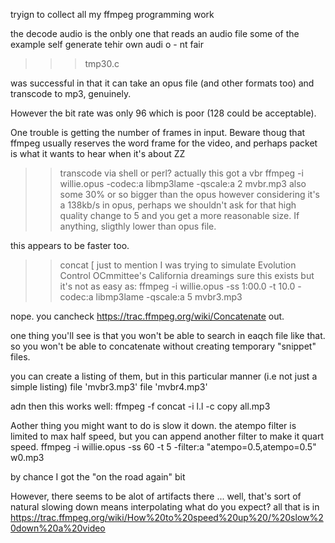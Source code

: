 tryign to collect all my ffmpeg programming work

the decode audio is the onbly one that reads an audio file some of the example self generate tehir own audi o - nt fair

>>> tmp30.c 

was successful in that it can take an opus file (and other formats too)
and transcode to mp3, genuinely.

However the bit rate was only 96 which is poor (128 could be acceptable).

One trouble is getting the number of frames in input. Beware thoug that ffmpeg usually reserves 
    the word frame for the video, and perhaps packet is what it wants to hear when it's about ZZ

>> transcode via shell or perl?
actually this got a vbr
ffmpeg -i willie.opus -codec:a libmp3lame -qscale:a 2 mvbr.mp3
also some 30% or so bigger than the opus
however considering it's a 138kb/s in opus, perhaps we shouldn't ask for that high quality
change to 5 and you get a more reasonable size. If anything, sligthly lower than opus file.

this appears to be faster too.

>> concat
[ just to mention I was trying to simulate Evolution Control OCmmittee's  California dreamings
sure this exists but it's not as easy as:
ffmpeg -i willie.opus -ss 1:00.0 -t 10.0 -codec:a libmp3lame -qscale:a 5 mvbr3.mp3

nope. you cancheck 
https://trac.ffmpeg.org/wiki/Concatenate
out.

one thing you'll see is that you won't be able to search in eaqch file like that.
so you won't be able to concatenate without creating temporary "snippet" files.

you can create a listing of them, but in this particular manner (i.e not just a simple listing)
file 'mvbr3.mp3'
file 'mvbr4.mp3'

adn then this works well:
ffmpeg -f concat -i l.l -c copy all.mp3

Aother thing you might want to do is slow it down.
the atempo filter is limited to max half speed, but you can append another filter to make it quart speed.
ffmpeg -i willie.opus -ss 60 -t 5 -filter:a "atempo=0.5,atempo=0.5" w0.mp3

by chance I got the "on the road again" bit

However, there seems to be alot of artifacts there ... well, that's sort of natural
slowing down means interpolating what do you expect?
all that is in https://trac.ffmpeg.org/wiki/How%20to%20speed%20up%20/%20slow%20down%20a%20video
